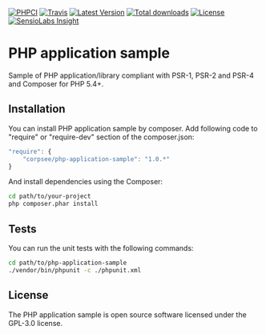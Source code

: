 [![PHPCI](http://phpci.corpsee.com/build-status/image/6?branch=master&label=PHPCI&style=flat-square)](http://phpci.corpsee.com/build-status/view/6?branch=master)
[![Travis](https://img.shields.io/travis/corpsee/php-application-sample/master.svg?label=Travis&style=flat-square)](https://travis-ci.org/corpsee/php-application-sample?branch=master)
[![Latest Version](https://img.shields.io/packagist/v/corpsee/php-application-sample.svg?label=Version&style=flat-square)](https://packagist.org/packages/corpsee/php-application-sample)
[![Total downloads](https://img.shields.io/packagist/dt/corpsee/php-application-sample.svg?label=Downloads&style=flat-square)](https://packagist.org/packages/corpsee/php-application-sample)
[![License](https://img.shields.io/packagist/l/corpsee/php-application-sample.svg?label=License&style=flat-square)](https://packagist.org/packages/corpsee/php-application-sample)
[![SensioLabs Insight](https://img.shields.io/sensiolabs/i/31e77222-8786-446a-adee-209163ab1b37.svg?label=Insight&style=flat-square)](https://insight.sensiolabs.com/projects/31e77222-8786-446a-adee-209163ab1b37)

PHP application sample
======================

Sample of PHP application/library compliant with PSR-1, PSR-2 and PSR-4 and Composer for PHP 5.4+.

Installation
------------

You can install PHP application sample by composer. Add following code to "require" or "require-dev" section of the composer.json:

```javascript
"require": {
    "corpsee/php-application-sample": "1.0.*"
}
```

And install dependencies using the Composer:

```bash
cd path/to/your-project
php composer.phar install
```

Tests
-----

You can run the unit tests with the following commands:

```bash
cd path/to/php-application-sample
./vendor/bin/phpunit -c ./phpunit.xml
```

License
-------

The PHP application sample is open source software licensed under the GPL-3.0 license.
